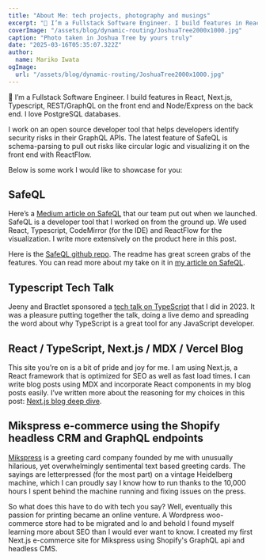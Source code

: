 ```yaml
---
title: "About Me: tech projects, photography and musings"
excerpt: "👋 I’m a Fullstack Software Engineer. I build features in React, Next.js, Typescript, REST/GraphQL on the front end and Node/Express on the back end. I love PostgreSQL databases. I work on an open source developer tool that helps developers identify security risks in their GraphQL APIs."
coverImage: "/assets/blog/dynamic-routing/JoshuaTree2000x1000.jpg"
caption: "Photo taken in Joshua Tree by yours truly"
date: "2025-03-16T05:35:07.322Z"
author:
  name: Mariko Iwata
ogImage:
  url: "/assets/blog/dynamic-routing/JoshuaTree2000x1000.jpg"
---
```



👋 I’m a Fullstack Software Engineer. I build features in React, Next.js, Typescript, REST/GraphQL on the front end and Node/Express on the back end. I love PostgreSQL databases. 

I work on an open source developer tool that helps developers identify security risks in their GraphQL APIs. The latest feature of SafeQL is schema-parsing to pull out risks like circular logic and visualizing it on the front end with ReactFlow.

Below is some work I would like to showcase for you:

## SafeQL
Here’s a [Medium article on SafeQL](https://medium.com/@egkopin/introducing-safeql-7fe98fb3598d) that our team put out when we launched. SafeQL is a developer tool that I worked on from the ground up. We used React, Typescript, CodeMirror (for the IDE) and ReactFlow for the visualization. I write more extensively on the product here in this post. 

Here is the [SafeQL github repo](https://github.com/oslabs-beta/safeql). The readme has great screen grabs of the features. You can read more about my take on it in [my article on SafeQL](http://www.marikoiwata.dev/posts/safeQL).

## Typescript Tech Talk
Jeeny and Bractlet sponsored a [tech talk on TypeScript](https://www.linkedin.com/feed/update/urn:li:activity:7049539923690868736/) that I did in 2023. It was a pleasure putting together the talk, doing a live demo and spreading the word about why TypeScript is a great tool for any JavaScript developer.


## React / TypeScript, Next.js / MDX / Vercel Blog
This site you’re on is a bit of pride and joy for me. I am using Next.js, a React framework that is optimized for SEO as well as fast load times. I can write blog posts using MDX and incorporate React components in my blog posts easily. I’ve written more about the reasoning for my choices in this post: [Next.js blog deep dive](http://www.marikoiwata.dev/posts/blog-deep-dive).


## Mikspress e-commerce using the Shopify headless CRM and GraphQL endpoints

[Mikspress](https://mikspress.com) is a greeting card company founded by me with unusually hilarious, yet overwhelmingly sentimental text based greeting cards. The sayings are letterpressed (for the most part) on a vintage Heidelberg machine, which I can proudly say I know how to run thanks to the 10,000 hours I spent behind the machine running and fixing issues on the press.

So what does this have to do with tech you say? Well, eventually this passion for printing became an online venture. A Wordpress woo-commerce store had to be migrated and lo and behold I found myself learning more about SEO than I would ever want to know. I created my first Next.js e-commerce site for Mikspress using Shopify's GraphQL api and headless CMS.


